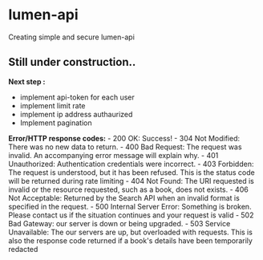 # lumen-api
Creating simple and secure lumen-api 

## Still under construction..

 
 **Next step :**
 - implement api-token for each user
 - implement limit rate
 - implement ip address authaurized
 - Implement pagination
 
 
 
**Error/HTTP response codes:**
    - 200 OK: Success!
    - 304 Not Modified: There was no new data to return.
    - 400 Bad Request: The request was invalid. An accompanying error message will explain why.
    - 401 Unauthorized: Authentication credentials were incorrect.
    - 403 Forbidden: The request is understood, but it has been refused. This is the status code will be returned during rate limiting
    - 404 Not Found: The URI requested is invalid or the resource requested, such as a book, does not exists.
    - 406 Not Acceptable: Returned by the Search API when an invalid format is specified in the request.
    - 500 Internal Server Error: Something is broken. Please contact us if the situation continues and your request is valid
    - 502 Bad Gateway: our server is down or being upgraded.
    - 503 Service Unavailable: The our servers are up, but overloaded with requests. This is also the response code returned if a     book's details have been temporarily redacted

 
 



